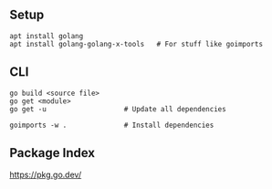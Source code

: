 ## Setup

    apt install golang
    apt install golang-golang-x-tools   # For stuff like goimports

## CLI

    go build <source file>
    go get <module>
    go get -u                   # Update all dependencies
    
    goimports -w .              # Install dependencies

## Package Index

https://pkg.go.dev/
